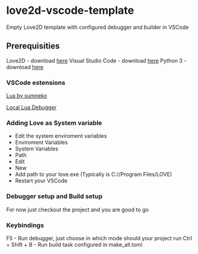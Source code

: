 # love2d-vscode-template
Empty Love2D template with configured debugger and builder in VSCode

## Prerequisities
Love2D - download [here](https://love2d.org/)
Visual Studio Code - download [here](https://code.visualstudio.com/)
Python 3 - download [here](https://www.python.org/downloads/)

### VSCode estensions

[Lua by sumneko](https://marketplace.visualstudio.com/items?itemName=sumneko.lua)

[Local Lua Debugger](https://marketplace.visualstudio.com/items?itemName=tomblind.local-lua-debugger-vscode)

### Adding Love as System variable
- Edit the system enviroment variables
- Enviroment Variables
- System Variables
- Path
- Edit
- New
- Add path to your love.exe (Typically is C://Program Files/LOVE)
- Restart your VSCode

### Debugger setup and Build setup
For now just checkout the project and you are good to go

### Keybindings
F5 - Run debugger, just choose in which mode should your project run
Ctrl + Shift + B - Run build task configured in make_all.toml